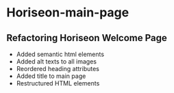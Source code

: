 # Horiseon-main-page

## Refactoring Horiseon Welcome Page

- Added semantic html elements
- Added alt texts to all images
- Reordered heading attributes
- Added title to main page
- Restructured HTML elements

